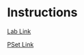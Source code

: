# Instructions
[Lab Link](https://cs50.harvard.edu/x/2022/labs/8/)

[PSet Link](https://cs50.harvard.edu/x/2022/psets/8/)
